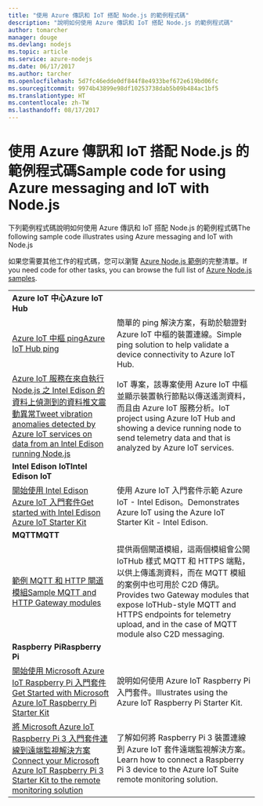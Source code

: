 ```yaml
---
title: "使用 Azure 傳訊和 IoT 搭配 Node.js 的範例程式碼"
description: "說明如何使用 Azure 傳訊和 IoT 搭配 Node.js 的範例程式碼"
author: tomarcher
manager: douge
ms.devlang: nodejs
ms.topic: article
ms.service: azure-nodejs
ms.date: 06/17/2017
ms.author: tarcher
ms.openlocfilehash: 5d7fc46edde0df844f8e4933bef672e619bd06fc
ms.sourcegitcommit: 9974b43899e98df10253738dab5b09b484ac1bf5
ms.translationtype: HT
ms.contentlocale: zh-TW
ms.lasthandoff: 08/17/2017
---
```

# <a name="sample-code-for-using-azure-messaging-and-iot-with-nodejs"></a><span data-ttu-id="4f5d5-103">使用 Azure 傳訊和 IoT 搭配 Node.js 的範例程式碼</span><span class="sxs-lookup"><span data-stu-id="4f5d5-103">Sample code for using Azure messaging and IoT with Node.js</span></span>

<span data-ttu-id="4f5d5-104">下列範例程式碼說明如何使用 Azure 傳訊和 IoT 搭配 Node.js 的範例程式碼</span><span class="sxs-lookup"><span data-stu-id="4f5d5-104">The following sample code illustrates using Azure messaging and IoT with Node.js</span></span>

<span data-ttu-id="4f5d5-105">如果您需要其他工作的程式碼，您可以瀏覽 [Azure Node.js 範例](https://azure.microsoft.com/resources/samples/?term=nodejs)的完整清單。</span><span class="sxs-lookup"><span data-stu-id="4f5d5-105">If you need code for other tasks, you can browse the full list of [Azure Node.js samples](https://azure.microsoft.com/resources/samples/?term=nodejs).</span></span>

| | |
|---|---|
| <span data-ttu-id="4f5d5-106">**Azure IoT 中心**</span><span class="sxs-lookup"><span data-stu-id="4f5d5-106">**Azure IoT Hub**</span></span> ||
| [<span data-ttu-id="4f5d5-107">Azure IoT 中樞 ping</span><span class="sxs-lookup"><span data-stu-id="4f5d5-107">Azure IoT Hub ping</span></span>](https://github.com/Azure-Samples/iot-hub-node-ping) | <span data-ttu-id="4f5d5-108">簡單的 ping 解決方案，有助於驗證對 Azure IoT 中樞的裝置連線。</span><span class="sxs-lookup"><span data-stu-id="4f5d5-108">Simple ping solution to help validate a device connectivity to Azure IoT Hub.</span></span> |
| [<span data-ttu-id="4f5d5-109">Azure IoT 服務在來自執行 Node.js 之 Intel Edison 的資料上偵測到的資料推文震動異常</span><span class="sxs-lookup"><span data-stu-id="4f5d5-109">Tweet vibration anomalies detected by Azure IoT services on data from an Intel Edison running Node.js</span></span>](https://azure.microsoft.com/resources/samples/iot-hub-nodejs-intel-edison-vibration-anomaly-detection/) | <span data-ttu-id="4f5d5-110">IoT 專案，該專案使用 Azure IoT 中樞並顯示裝置執行節點以傳送遙測資料，而且由 Azure IoT 服務分析。</span><span class="sxs-lookup"><span data-stu-id="4f5d5-110">IoT project using Azure IoT Hub and showing a device running node to send telemetry data and that is analyzed by Azure IoT services.</span></span> |
| <span data-ttu-id="4f5d5-111">**Intel Edison IoT**</span><span class="sxs-lookup"><span data-stu-id="4f5d5-111">**Intel Edison IoT**</span></span> ||
| [<span data-ttu-id="4f5d5-112">開始使用 Intel Edison Azure IoT 入門套件</span><span class="sxs-lookup"><span data-stu-id="4f5d5-112">Get started with Intel Edison Azure IoT Starter Kit</span></span>](https://github.com/Azure-Samples/iot-hub-node-intel-edison-getstartedkit) | <span data-ttu-id="4f5d5-113">使用 Azure IoT 入門套件示範 Azure IoT - Intel Edison。</span><span class="sxs-lookup"><span data-stu-id="4f5d5-113">Demonstrates Azure IoT using the Azure IoT Starter Kit - Intel Edison.</span></span> |
| <span data-ttu-id="4f5d5-114">**MQTT**</span><span class="sxs-lookup"><span data-stu-id="4f5d5-114">**MQTT**</span></span> ||
| [<span data-ttu-id="4f5d5-115">範例 MQTT 和 HTTP 閘道模組</span><span class="sxs-lookup"><span data-stu-id="4f5d5-115">Sample MQTT and HTTP Gateway modules</span></span>](https://github.com/Azure-Samples/iot-gateway-mqtt-http) | <span data-ttu-id="4f5d5-116">提供兩個閘道模組，這兩個模組會公開 IoTHub 樣式 MQTT 和 HTTPS 端點，以供上傳遙測資料，而在 MQTT 模組的案例中也可用於 C2D 傳訊。</span><span class="sxs-lookup"><span data-stu-id="4f5d5-116">Provides two Gateway modules that expose IoTHub-style MQTT and HTTPS endpoints for telemetry upload, and in the case of MQTT module also C2D messaging.</span></span> |
| <span data-ttu-id="4f5d5-117">**Raspberry Pi**</span><span class="sxs-lookup"><span data-stu-id="4f5d5-117">**Raspberry Pi**</span></span> ||
| [<span data-ttu-id="4f5d5-118">開始使用 Microsoft Azure IoT Raspberry Pi 入門套件</span><span class="sxs-lookup"><span data-stu-id="4f5d5-118">Get Started with Microsoft Azure IoT Raspberry Pi Starter Kit</span></span>](https://github.com/Azure-Samples/iot-hub-node-raspberrypi-getting-started) | <span data-ttu-id="4f5d5-119">說明如何使用 Azure IoT Raspberry Pi 入門套件。</span><span class="sxs-lookup"><span data-stu-id="4f5d5-119">Illustrates using the Azure IoT Raspberry Pi Starter Kit.</span></span> |
| [<span data-ttu-id="4f5d5-120">將 Microsoft Azure IoT Raspberry Pi 3 入門套件連線到遠端監視解決方案</span><span class="sxs-lookup"><span data-stu-id="4f5d5-120">Connect your Microsoft Azure IoT Raspberry Pi 3 Starter Kit to the remote monitoring solution</span></span>](https://azure.microsoft.com/resources/samples/iot-remote-monitoring-node-raspberrypi-getstartedkit/) | <span data-ttu-id="4f5d5-121">了解如何將 Raspberry Pi 3 裝置連線到 Azure IoT 套件遠端監視解決方案。</span><span class="sxs-lookup"><span data-stu-id="4f5d5-121">Learn how to connect a Raspberry Pi 3 device to the Azure IoT Suite remote monitoring solution.</span></span> |
